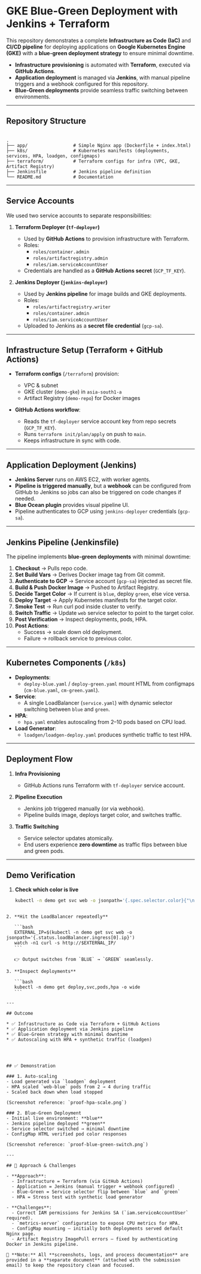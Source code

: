 
# GKE Blue-Green Deployment with Jenkins + Terraform

This repository demonstrates a complete **Infrastructure as Code (IaC)** and **CI/CD pipeline** for deploying applications on **Google Kubernetes Engine (GKE)** with a **blue-green deployment strategy** to ensure minimal downtime.

- **Infrastructure provisioning** is automated with **Terraform**, executed via **GitHub Actions**.  
- **Application deployment** is managed via **Jenkins**, with manual pipeline triggers and a webhook configured for this repository.  
- **Blue-Green deployments** provide seamless traffic switching between environments.  

---

## Repository Structure

```

.
├── app/                 # Simple Nginx app (Dockerfile + index.html)
├── k8s/                 # Kubernetes manifests (deployments, services, HPA, loadgen, configmaps)
├── terraform/           # Terraform configs for infra (VPC, GKE, Artifact Registry)
├── Jenkinsfile          # Jenkins pipeline definition
└── README.md            # Documentation

````

---

## Service Accounts

We used two service accounts to separate responsibilities:

1. **Terraform Deployer (`tf-deployer`)**
   - Used by **GitHub Actions** to provision infrastructure with Terraform.
   - Roles:
     - `roles/container.admin`
     - `roles/artifactregistry.admin`
     - `roles/iam.serviceAccountUser`
   - Credentials are handled as a **GitHub Actions secret** (`GCP_TF_KEY`).

2. **Jenkins Deployer (`jenkins-deployer`)**
   - Used by **Jenkins pipeline** for image builds and GKE deployments.
   - Roles:
     - `roles/artifactregistry.writer`
     - `roles/container.admin`
     - `roles/iam.serviceAccountUser`
   - Uploaded to Jenkins as a **secret file credential** (`gcp-sa`).

---

## Infrastructure Setup (Terraform + GitHub Actions)

- **Terraform configs** (`/terraform`) provision:
  - VPC & subnet
  - GKE cluster (`demo-gke`) in `asia-south1-a`
  - Artifact Registry (`demo-repo`) for Docker images

- **GitHub Actions workflow**:
  - Reads the `tf-deployer` service account key from repo secrets (`GCP_TF_KEY`).
  - Runs `terraform init/plan/apply` on push to `main`.
  - Keeps infrastructure in sync with code.

---

## Application Deployment (Jenkins)

- **Jenkins Server** runs on AWS EC2, with worker agents.  
- **Pipeline is triggered manually**, but a **webhook** can be configured from GitHub to Jenkins so jobs can also be triggered on code changes if needed.  
- **Blue Ocean plugin** provides visual pipeline UI.  
- Pipeline authenticates to GCP using `jenkins-deployer` credentials (`gcp-sa`).  

---

## Jenkins Pipeline (Jenkinsfile)

The pipeline implements **blue-green deployments** with minimal downtime:

1. **Checkout** → Pulls repo code.  
2. **Set Build Vars** → Derives Docker image tag from Git commit.  
3. **Authenticate to GCP** → Service account (`gcp-sa`) injected as secret file.  
4. **Build & Push Docker Image** → Pushed to Artifact Registry.  
5. **Decide Target Color** → If current is `blue`, deploy `green`, else vice versa.  
6. **Deploy Target** → Apply Kubernetes manifests for the target color.  
7. **Smoke Test** → Run curl pod inside cluster to verify.  
8. **Switch Traffic** → Update `web` service selector to point to the target color.  
9. **Post Verification** → Inspect deployments, pods, HPA.  
10. **Post Actions**:  
    - Success → scale down old deployment.  
    - Failure → rollback service to previous color.  

---

## Kubernetes Components (`/k8s`)

- **Deployments**:  
  - `deploy-blue.yaml` / `deploy-green.yaml` mount HTML from configmaps (`cm-blue.yaml`, `cm-green.yaml`).  
- **Service**:  
  - A single LoadBalancer (`service.yaml`) with dynamic selector switching between `blue` and `green`.  
- **HPA**:  
  - `hpa.yaml` enables autoscaling from 2–10 pods based on CPU load.  
- **Load Generator**:  
  - `loadgen/loadgen-deploy.yaml` produces synthetic traffic to test HPA.  

---

## Deployment Flow

1. **Infra Provisioning**  
   - GitHub Actions runs Terraform with `tf-deployer` service account.  

2. **Pipeline Execution**  
   - Jenkins job triggered manually (or via webhook).  
   - Pipeline builds image, deploys target color, and switches traffic.  

3. **Traffic Switching**  
   - Service selector updates atomically.  
   - End users experience **zero downtime** as traffic flips between blue and green pods.  

---

## Demo Verification

1. **Check which color is live**
   ```bash
   kubectl -n demo get svc web -o jsonpath='{.spec.selector.color}{"\n"}'
````

2. **Hit the LoadBalancer repeatedly**

   ```bash
   EXTERNAL_IP=$(kubectl -n demo get svc web -o jsonpath='{.status.loadBalancer.ingress[0].ip}')
   watch -n1 curl -s http://$EXTERNAL_IP/
   ```

   👉 Output switches from `BLUE` → `GREEN` seamlessly.

3. **Inspect deployments**

   ```bash
   kubectl -n demo get deploy,svc,pods,hpa -o wide
   ```

---

## Outcome

* ✅ Infrastructure as Code via Terraform + GitHub Actions
* ✅ Application deployment via Jenkins pipeline
* ✅ Blue-Green strategy with minimal downtime
* ✅ Autoscaling with HPA + synthetic traffic (loadgen)




## ✅ Demonstration

### 1. Auto-scaling
- Load generated via `loadgen` deployment  
- HPA scaled `web-blue` pods from 2 → 4 during traffic  
- Scaled back down when load stopped  

(Screenshot reference: `proof-hpa-scale.png`)  

### 2. Blue-Green Deployment
- Initial live environment: **blue**  
- Jenkins pipeline deployed **green**  
- Service selector switched → minimal downtime  
- ConfigMap HTML verified pod color responses  

(Screenshot reference: `proof-blue-green-switch.png`)  

---

## 🧩 Approach & Challenges

- **Approach**:  
  - Infrastructure = Terraform (via GitHub Actions)  
  - Application = Jenkins (manual trigger + webhook configured)  
  - Blue-Green = Service selector flip between `blue` and `green`  
  - HPA = Stress test with synthetic load generator  

- **Challenges**:  
  - Correct IAM permissions for Jenkins SA (`iam.serviceAccountUser` required).  
  - `metrics-server` configuration to expose CPU metrics for HPA.  
  - ConfigMap mounting — initially both deployments served default Nginx page.  
  - Artifact Registry ImagePull errors — fixed by authenticating Docker in Jenkins pipeline.  

📌 **Note:** All **screenshots, logs, and process documentation** are provided in a **separate document** (attached with the submission email) to keep the repository clean and focused.






